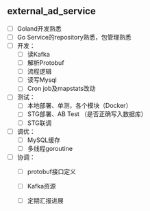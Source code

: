 ## external_ad_service

- [ ] Goland开发熟悉
- [ ] Go Service的repository熟悉，包管理熟悉
- [ ] 开发：
	- [ ] 读Kafka
	- [ ] 解析Protobuf
	- [ ] 流程逻辑
	- [ ] 读写Mysql
	- [ ] Cron job及mapstats改动
- [ ] 测试：
	- [ ] 本地部署、单测，各个模块（Docker）
	- [ ] STG部署、AB Test （是否正确写入数据库）
	- [ ] STG联调
- [ ] 调优：
	- [ ] MySQL缓存
	- [ ] 多线程goroutine
- [ ] 协调：
	- [ ] protobuf接口定义
	- [ ] Kafka资源
	- [ ] 定期汇报进展

